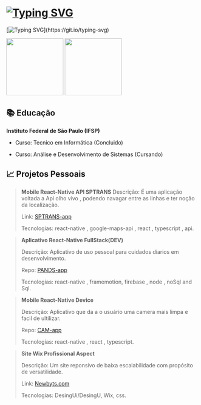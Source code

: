 # [![Typing SVG](https://readme-typing-svg.demolab.com?font=Arial&weight=800&size=30&duration=4000&pause=800&color=F7F7F7&repeat=false&width=450&lines=Hello%2C+My+last+name+is+Castro!+%F0%9F%9A%80)](https://git.io/typing-svg)

[![Typing SVG](https://readme-typing-svg.demolab.com?font=Arial&size=18&duration=4000&pause=800&color=F7F7F7&width=700&lines=Apaixonado+por+tecnologia+e+buscar+solu%C3%A7%C3%B5es+criativas.;Estudando+Desenvolvimento+Android+e+Programa%C3%A7%C3%A3o+Java+%2B+Kotlin.+;Estou+em+constante+aprendizagem.)](https://git.io/typing-svg)

<div align="rigth">
   <img height="150em" src="https://github-readme-stats.vercel.app/api/?username=AndreVsc&layout=compact&show_icons=true&theme=transparent&count_private=true&hide=contribs&hide_title=true">
   <img height="150em" src="https://github-readme-stats.vercel.app/api/top-langs/?username=AndreVsc&layout=compact&langs_count=7&theme=transparent&count_private=true"/>
</div>

## 📚 Educação

**Instituto Federal de São Paulo (IFSP)**
 
 - Curso: Tecnico em Informática (Concluido)
    
 - Curso: Análise e Desenvolvimento de Sistemas (Cursando)


## 📈 Projetos Pessoais
> 
>**Mobile React-Native API SPTRANS**
> Descrição: É uma aplicação voltada a Api olho vivo , podendo navagar entre as linhas e ter noção da localização.
>  
>  Link: [SPTRANS-app](https://github.com/AndreVsc/react-native-app-sptrans-api)
>  
>  Tecnologias: react-native , google-maps-api , react , typescript , api.
>

> 
> **Aplicativo React-Native FullStack(DEV)**
> 
>  Descrição: Aplicativo de uso pessoal para cuidados diarios em desenvolvimento.
> 
>  Repo: [PANDS-app](https://github.com/AndreVsc/ReactApp)
>  
>  Tecnologias: react-native , framemotion, firebase , node , noSql and Sql.
>

>
>**Mobile React-Native Device**
>
> Descrição: Aplicativo que da a o usuário uma camera mais limpa e facil de ultilizar.
>
> Repo: [CAM-app](https://github.com/AndreVsc/react-native-expo-camera-legacy-experence)
>
> Tecnologias: react-native , react , typescript.
>

>
>**Site Wix Profissional Aspect**
>
> Descrição: Um site reponsivo de baixa escalabilidade com propósito de versatilidade.
>  
> Link: [Newbyts.com](https://newbyts.wixsite.com/newbyts)
>
> Tecnologias: DesingUi/DesingU, Wix, css.
>

